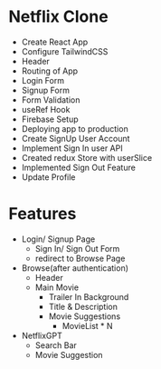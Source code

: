# Netflix Clone

- Create React App
- Configure TailwindCSS
- Header
- Routing of App
- Login Form
- Signup Form
- Form Validation
- useRef Hook
- Firebase Setup
- Deploying app to production
- Create SignUp User Account
- Implement Sign In user API
- Created redux Store with userSlice
- Implemented Sign Out Feature
- Update Profile

# Features

- Login/ Signup Page
  - Sign In/ Sign Out Form
  - redirect to Browse Page
- Browse(after authentication)
  - Header
  - Main Movie
    - Trailer In Background
    - Title & Description
    - Movie Suggestions
      - MovieList \* N
- NetflixGPT
  - Search Bar
  - Movie Suggestion
